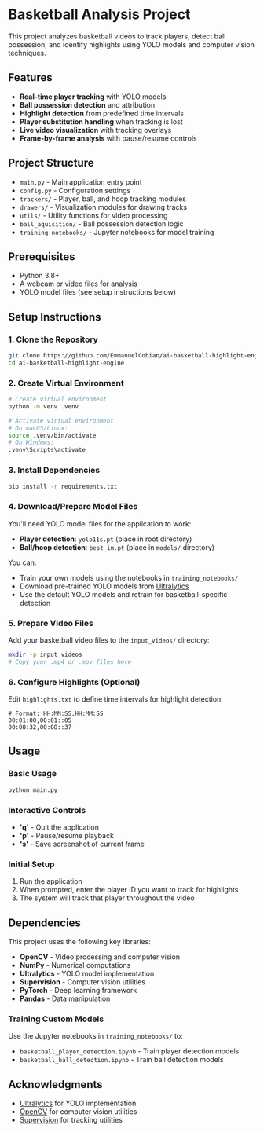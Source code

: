 # Basketball Analysis Project

This project analyzes basketball videos to track players, detect ball possession, and identify highlights using YOLO models and computer vision techniques.

## Features

- **Real-time player tracking** with YOLO models
- **Ball possession detection** and attribution
- **Highlight detection** from predefined time intervals
- **Player substitution handling** when tracking is lost
- **Live video visualization** with tracking overlays
- **Frame-by-frame analysis** with pause/resume controls

## Project Structure

- `main.py` - Main application entry point
- `config.py` - Configuration settings
- `trackers/` - Player, ball, and hoop tracking modules
- `drawers/` - Visualization modules for drawing tracks
- `utils/` - Utility functions for video processing
- `ball_aquisition/` - Ball possession detection logic
- `training_notebooks/` - Jupyter notebooks for model training

## Prerequisites

- Python 3.8+
- A webcam or video files for analysis
- YOLO model files (see setup instructions below)

## Setup Instructions

### 1. Clone the Repository
```bash
git clone https://github.com/EmmanuelCobian/ai-basketball-highlight-engine.git
cd ai-basketball-highlight-engine
```

### 2. Create Virtual Environment
```bash
# Create virtual environment
python -m venv .venv

# Activate virtual environment
# On macOS/Linux:
source .venv/bin/activate
# On Windows:
.venv\Scripts\activate
```

### 3. Install Dependencies
```bash
pip install -r requirements.txt
```

### 4. Download/Prepare Model Files

You'll need YOLO model files for the application to work:

- **Player detection**: `yolo11s.pt` (place in root directory)
- **Ball/hoop detection**: `best_im.pt` (place in `models/` directory)

You can:
- Train your own models using the notebooks in `training_notebooks/`
- Download pre-trained YOLO models from [Ultralytics](https://github.com/ultralytics/ultralytics)
- Use the default YOLO models and retrain for basketball-specific detection

### 5. Prepare Video Files

Add your basketball video files to the `input_videos/` directory:
```bash
mkdir -p input_videos
# Copy your .mp4 or .mov files here
```

### 6. Configure Highlights (Optional)

Edit `highlights.txt` to define time intervals for highlight detection:
```
# Format: HH:MM:SS,HH:MM:SS
00:01:00,00:01::05
00:08:32,00:08::37
```

## Usage

### Basic Usage
```bash
python main.py
```

### Interactive Controls
- **'q'** - Quit the application
- **'p'** - Pause/resume playback
- **'s'** - Save screenshot of current frame

### Initial Setup
1. Run the application
2. When prompted, enter the player ID you want to track for highlights
3. The system will track that player throughout the video

## Dependencies

This project uses the following key libraries:

- **OpenCV** - Video processing and computer vision
- **NumPy** - Numerical computations
- **Ultralytics** - YOLO model implementation
- **Supervision** - Computer vision utilities
- **PyTorch** - Deep learning framework
- **Pandas** - Data manipulation

### Training Custom Models

Use the Jupyter notebooks in `training_notebooks/` to:
- `basketball_player_detection.ipynb` - Train player detection models
- `basketball_ball_detection.ipynb` - Train ball detection models

## Acknowledgments

- [Ultralytics](https://github.com/ultralytics/ultralytics) for YOLO implementation
- [OpenCV](https://opencv.org/) for computer vision utilities
- [Supervision](https://github.com/roboflow/supervision) for tracking utilities
